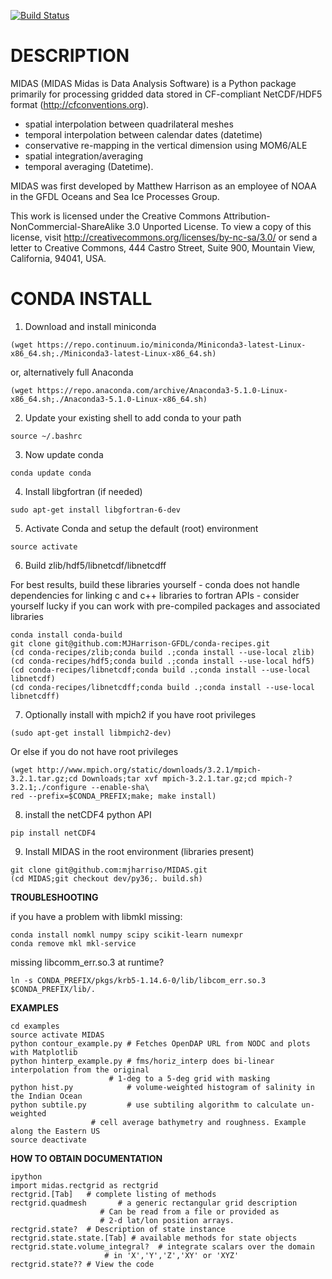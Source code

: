 [![Build Status](https://travis-ci.org/mjharriso/MIDAS.svg?branch=master)](https://travis-ci.org/mjharriso/MIDAS)

# DESCRIPTION

 MIDAS (MIDAS Midas is Data Analysis Software)
 is a Python package primarily for processing
 gridded data stored in CF-compliant NetCDF/HDF5 format
 (http://cfconventions.org).

 * spatial interpolation between quadrilateral meshes
 * temporal interpolation between calendar dates (datetime)
 * conservative re-mapping in the vertical dimension using MOM6/ALE
 * spatial integration/averaging
 * temporal averaging (Datetime).

 MIDAS was first developed by Matthew Harrison as an employee of NOAA in the
 GFDL Oceans and Sea Ice Processes Group.

 This work is licensed under the Creative Commons
 Attribution-NonCommercial-ShareAlike 3.0 Unported License.
 To view a copy of this license, visit
 http://creativecommons.org/licenses/by-nc-sa/3.0/
 or send a letter to Creative Commons, 444 Castro Street,
 Suite 900, Mountain View, California, 94041, USA.

# CONDA INSTALL

1. Download and install miniconda

```
(wget https://repo.continuum.io/miniconda/Miniconda3-latest-Linux-x86_64.sh;./Miniconda3-latest-Linux-x86_64.sh)
```

or, alternatively full Anaconda

```
(wget https://repo.anaconda.com/archive/Anaconda3-5.1.0-Linux-x86_64.sh;./Anaconda3-5.1.0-Linux-x86_64.sh)
```

2. Update your existing shell to add conda to your path

```
source ~/.bashrc
```

3. Now update conda

```
conda update conda
```

4. Install libgfortran (if needed)

```
sudo apt-get install libgfortran-6-dev
```

5. Activate Conda and setup the default (root) environment

```
source activate
```

6. Build zlib/hdf5/libnetcdf/libnetcdff

For best results, build these libraries yourself - conda does not handle dependencies for linking c and c++ libraries to fortran APIs - consider yourself lucky if you can work with pre-compiled packages and associated libraries

```
conda install conda-build
git clone git@github.com:MJHarrison-GFDL/conda-recipes.git
(cd conda-recipes/zlib;conda build .;conda install --use-local zlib)
(cd conda-recipes/hdf5;conda build .;conda install --use-local hdf5)
(cd conda-recipes/libnetcdf;conda build .;conda install --use-local libnetcdf)
(cd conda-recipes/libnetcdff;conda build .;conda install --use-local libnetcdff)
```

7. Optionally install with mpich2 if you have root privileges

```
(sudo apt-get install libmpich2-dev)
```

Or else if you do not have root privileges

```
(wget http://www.mpich.org/static/downloads/3.2.1/mpich-3.2.1.tar.gz;cd Downloads;tar xvf mpich-3.2.1.tar.gz;cd mpich-?3.2.1;./configure --enable-sha\
red --prefix=$CONDA_PREFIX;make; make install)
```


8. install the netCDF4 python API

```
pip install netCDF4
```

9. Install MIDAS in the root environment (libraries present)

```
git clone git@github.com:mjharriso/MIDAS.git
(cd MIDAS;git checkout dev/py36;. build.sh)
```

**TROUBLESHOOTING**

if you have a problem with libmkl missing:

```
conda install nomkl numpy scipy scikit-learn numexpr
conda remove mkl mkl-service
```

missing libcomm_err.so.3 at runtime?

```
ln -s CONDA_PREFIX/pkgs/krb5-1.14.6-0/lib/libcom_err.so.3 $CONDA_PREFIX/lib/.
```


**EXAMPLES**

```
cd examples
source activate MIDAS
python contour_example.py # Fetches OpenDAP URL from NODC and plots with Matplotlib
python hinterp_example.py # fms/horiz_interp does bi-linear interpolation from the original
                 	  # 1-deg to a 5-deg grid with masking
python hist.py            # volume-weighted histogram of salinity in the Indian Ocean
python subtile.py         # use subtiling algorithm to calculate un-weighted
 	       		  # cell average bathymetry and roughness. Example along the Eastern US
source deactivate
```

**HOW TO OBTAIN DOCUMENTATION**

```
ipython
import midas.rectgrid as rectgrid
rectgrid.[Tab]   # complete listing of methods
rectgrid.quadmesh       # a generic rectangular grid description
				    # Can be read from a file or provided as
				    # 2-d lat/lon position arrays.
rectgrid.state?  # Description of state instance
rectgrid.state.state.[Tab] # available methods for state objects
rectgrid.state.volume_integral?  # integrate scalars over the domain
				     # in 'X','Y','Z','XY' or 'XYZ'
rectgrid.state?? # View the code
```
